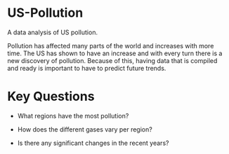 # US-Pollution
A data analysis of US pollution.

Pollution has affected many parts of the world and increases with more time. The US has shown to have an increase and with every turn there is a new discovery of pollution. Because of this, having data that is compiled and ready is important to have to predict future trends.

# Key Questions

-	What regions have the most pollution?

-	How does the different gases vary per region?

-	Is there any significant changes in the recent years?
